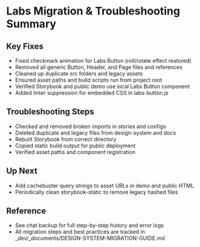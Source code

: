 # Labs Migration & Troubleshooting Summary

## Key Fixes
- Fixed checkmark animation for Labs Button (roll/rotate effect restored)
- Removed all generic Button, Header, and Page files and references
- Cleaned up duplicate src folders and legacy assets
- Ensured asset paths and build scripts run from project root
- Verified Storybook and public demo use local Labs Button component
- Added linter suppression for embedded CSS in labs-button.js

## Troubleshooting Steps
- Checked and removed broken imports in stories and configs
- Deleted duplicate and legacy files from design-system and docs
- Rebuilt Storybook from correct directory
- Copied static build output for public deployment
- Verified asset paths and component registration

## Up Next
- Add cachebuster query strings to asset URLs in demo and public HTML
- Periodically clean storybook-static to remove legacy hashed files

## Reference
- See chat backup for full step-by-step history and error logs
- All migration steps and best practices are tracked in _dev/_documents/DESIGN-SYSTEM-MIGRATION-GUIDE.md
